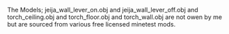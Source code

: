 The Models; jeija_wall_lever_on.obj and jeija_wall_lever_off.obj and torch_ceiling.obj and torch_floor.obj and torch_wall.obj are not owen by me but are sourced from various free licensed minetest mods.
